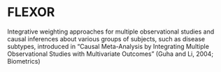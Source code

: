 # FLEXOR
Integrative weighting approaches for multiple observational studies and causal inferences about various groups of subjects, such as disease subtypes, introduced in “Causal Meta-Analysis by Integrating Multiple Observational Studies with Multivariate Outcomes” (Guha and Li, 2004; Biometrics)

